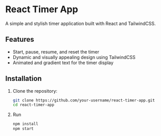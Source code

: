 # React Timer App

A simple and stylish timer application built with React and TailwindCSS.

## Features

- Start, pause, resume, and reset the timer
- Dynamic and visually appealing design using TailwindCSS
- Animated and gradient text for the timer display

## Installation

1. Clone the repository:
   ```bash
   git clone https://github.com/your-username/react-timer-app.git
   cd react-timer-app

2. Run 
   ```bash
   npm install
   npm start
